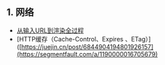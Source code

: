 ## 1. 网络
- [从输入URL到渲染全过程](https://juejin.cn/post/6844904194801926157)
- [HTTP缓存（Cache-Control、Expires 、ETag）]([https://juejin.cn/post/6844904194801926157](https://segmentfault.com/a/1190000016705679)
